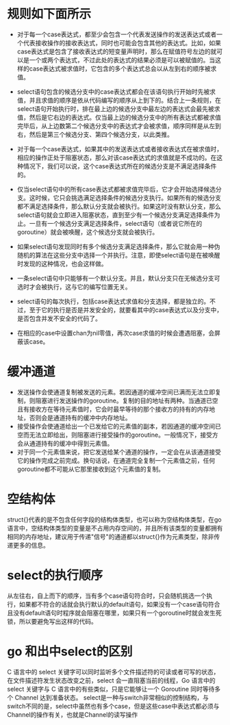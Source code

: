 # 规则如下面所示
- 对于每一个case表达式，都至少会包含一个代表发送操作的发送表达式或者一个代表接收操作的接收表达式，同时也可能会包含其他的表达式。比如，如果case表达式是包含了接收表达式的短变量声明时，那么在赋值符号左边的就可以是一个或两个表达式，不过此处的表达式的结果必须是可以被赋值的。当这样的case表达式被求值时，它包含的多个表达式总会以从左到右的顺序被求值。  

- select语句包含的候选分支中的case表达式都会在该语句执行开始时先被求值，并且求值的顺序是依从代码编写的顺序从上到下的。结合上一条规则，在select语句开始执行时，排在最上边的候选分支中最左边的表达式会最先被求值，然后是它右边的表达式。仅当最上边的候选分支中的所有表达式都被求值完毕后，从上边数第二个候选分支中的表达式才会被求值，顺序同样是从左到右，然后是第三个候选分支、第四个候选分支，以此类推。  

- 对于每一个case表达式，如果其中的发送表达式或者接收表达式在被求值时，相应的操作正处于阻塞状态，那么对该case表达式的求值就是不成功的。在这种情况下，我们可以说，这个case表达式所在的候选分支是不满足选择条件的。  

- 仅当select语句中的所有case表达式都被求值完毕后，它才会开始选择候选分支。这时候，它只会挑选满足选择条件的候选分支执行。如果所有的候选分支都不满足选择条件，那么默认分支就会被执行。如果这时没有默认分支，那么select语句就会立即进入阻塞状态，直到至少有一个候选分支满足选择条件为止。一旦有一个候选分支满足选择条件，select语句（或者说它所在的 goroutine）就会被唤醒，这个候选分支就会被执行。  

- 如果select语句发现同时有多个候选分支满足选择条件，那么它就会用一种伪随机的算法在这些分支中选择一个并执行。注意，即使select语句是在被唤醒时发现的这种情况，也会这样做。  

- 一条select语句中只能够有一个默认分支。并且，默认分支只在无候选分支可选时才会被执行，这与它的编写位置无关。  

- select语句的每次执行，包括case表达式求值和分支选择，都是独立的。不过，至于它的执行是否是并发安全的，就要看其中的case表达式以及分支中，是否包含并发不安全的代码了。  

- 在相应的case中设置chan为nil零值，再次case求值的时候会遭遇阻塞，会屏蔽该case。

# 缓冲通道  
- 发送操作会使通道复制被发送的元素。若因通道的缓冲空间已满而无法立即复制，则阻塞进行发送操作的goroutine。复制的目的地址有两种。当通道已空且有接收方在等待元素值时，它会时最早等待的那个接收方的持有的内存地址，否则会是通道持有的缓冲中内存地址。  
- 接受操作会使通道给出一个已发给它的元素值的副本，若因通道的缓冲空间已空而无法立即给出，则阻塞进行接受操作的goroutine。一般情况下，接受方会从通道持有的缓冲中得到元素值。    
- 对于同一个元素值来说，把它发送给某个通道的操作，一定会在从该通道接受它的操作完成之前完成。换句话说，在通道完全复制一个元素值之前，任何goroutine都不可能从它那里接收到这个元素值的复制。  

# 空结构体
struct{}代表的是不包含任何字段的结构体类型，也可以称为空结构体类型，在go语言中，空结构体类型的变量是不占用内存空间的，并且所有该类型的变量都拥有相同的内存地址，建议用于传递"信号"的通道都以struct{}作为元素类型，除非传递更多的信息。  

# select的执行顺序
从左往右，自上而下的顺序，当有多个case语句符合时，只会随机挑选一个执行，如果都不符合的话就会执行默认的default语句，如果没有一个case语句符合且没有default语句时程序就会阻塞在哪里，如果只有一个goroutine时就会发生死锁，所以要避免写出这样的代码。

# go 和出中select的区别
C 语言中的 select 关键字可以同时监听多个文件描述符的可读或者可写的状态，在文件描述符发生状态改变之前，select 会一直阻塞当前的线程，Go 语言中的 select 关键字与 C 语言中的有些类似，只是它能够让一个 Goroutine 同时等待多个 Channel 达到准备状态。
select是一种与switch非常相似的控制结构，与switch不同的是，select中虽然也有多个case，但是这些case中表达式都必须与Channel的操作有关，也就是Channel的读写操作
